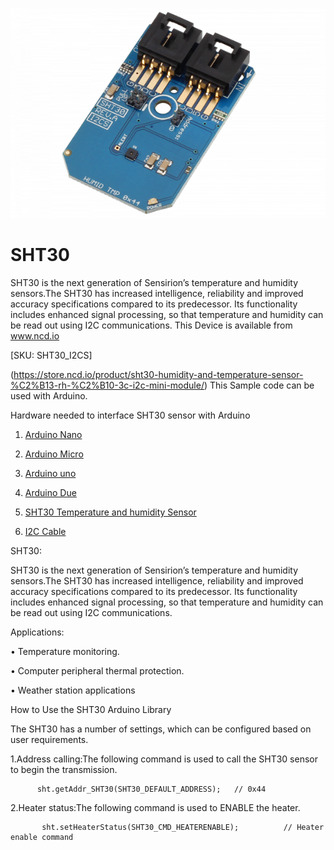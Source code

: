 [![SHT30](SHT30_I2C.png)](https://store.ncd.io/product/sht30-humidity-and-temperature-sensor-%C2%B13-rh-%C2%B10-3c-i2c-mini-module/)

# SHT30

SHT30 is the next generation of Sensirion’s temperature and humidity sensors.The SHT30 has increased intelligence, reliability and improved accuracy specifications compared to its predecessor. Its functionality includes enhanced signal processing,  so that temperature and humidity can be read out using I2C communications.
This Device is available from www.ncd.io 

[SKU: SHT30_I2CS]

(https://store.ncd.io/product/sht30-humidity-and-temperature-sensor-%C2%B13-rh-%C2%B10-3c-i2c-mini-module/)
This Sample code can be used with Arduino.

Hardware needed to interface SHT30 sensor with Arduino

1. <a href="https://store.ncd.io/product/i2c-shield-for-arduino-nano/">Arduino Nano</a>

2. <a href="https://store.ncd.io/product/i2c-shield-for-arduino-micro-with-i2c-expansion-port/">Arduino Micro</a>

3. <a href="https://store.ncd.io/product/i2c-shield-for-arduino-uno/">Arduino uno</a>

4. <a href="https://store.ncd.io/product/dual-i2c-shield-for-arduino-due-with-modular-communications-interface/">Arduino Due</a>

5. <a href="https://store.ncd.io/product/sht30-humidity-and-temperature-sensor-%C2%B13-rh-%C2%B10-3c-i2c-mini-module/">SHT30 Temperature and humidity Sensor</a>

6. <a href="https://store.ncd.io/product/i%C2%B2c-cable/">I2C Cable</a>

SHT30:

SHT30 is the next generation of Sensirion’s temperature and humidity sensors.The SHT30 has increased intelligence, reliability and improved accuracy specifications compared to its predecessor. Its functionality includes enhanced signal processing,  so that temperature and humidity can be read out using I2C communications.

Applications:

• Temperature monitoring.

• Computer peripheral thermal protection.

• Weather station applications

How to Use the SHT30 Arduino Library

The SHT30 has a number of settings, which can be configured based on user requirements.
          
1.Address calling:The following command is used to call the SHT30 sensor to begin the transmission.

          sht.getAddr_SHT30(SHT30_DEFAULT_ADDRESS);   // 0x44  

2.Heater status:The following command is used to ENABLE the heater.

           sht.setHeaterStatus(SHT30_CMD_HEATERENABLE);          // Heater enable command
             

          
